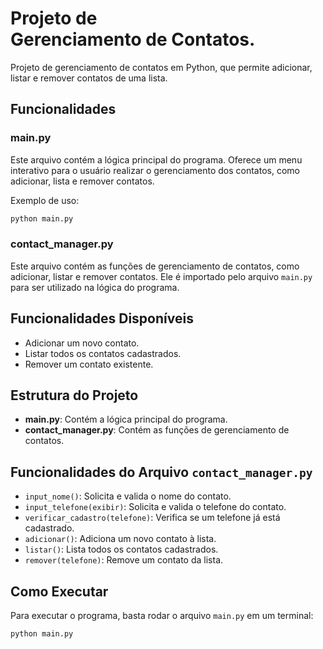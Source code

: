 # Projeto de Gerenciamento de Contatos.

Projeto de gerenciamento de contatos em Python, que permite adicionar, listar e remover contatos de uma lista.

## Funcionalidades

### main.py
 
 Este arquivo contém a lógica principal do programa. Oferece um menu interativo para o usuário realizar o gerenciamento dos contatos, como adicionar, lista e remover contatos.

 Exemplo de uso:
 
 ```bash
 python main.py
 ```

### contact_manager.py

Este arquivo contém as funções de gerenciamento de contatos, como adicionar, listar e remover contatos. Ele é importado pelo arquivo `main.py` para ser utilizado na lógica do programa.

## Funcionalidades Disponíveis

- Adicionar um novo contato.
- Listar todos os contatos cadastrados.
- Remover um contato existente.

## Estrutura do Projeto

- **main.py**: Contém a lógica principal do programa.
- **contact_manager.py**: Contém as funções de gerenciamento de contatos.

## Funcionalidades do Arquivo `contact_manager.py`

- `input_nome()`: Solicita e valida o nome do contato.
- `input_telefone(exibir)`: Solicita e valida o telefone do contato.
- `verificar_cadastro(telefone)`: Verifica se um telefone já está cadastrado.
- `adicionar()`: Adiciona um novo contato à lista.
- `listar()`: Lista todos os contatos cadastrados.
- `remover(telefone)`: Remove um contato da lista.

## Como Executar

Para executar o programa, basta rodar o arquivo `main.py` em um terminal:

```bash
python main.py
```